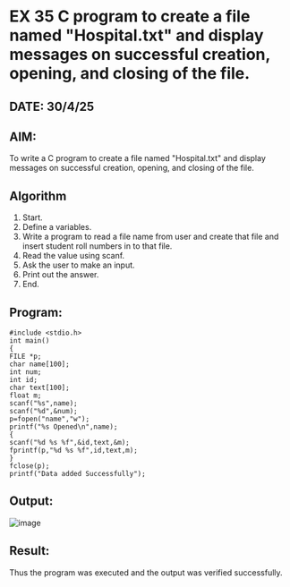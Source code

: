 # EX 35 C program to create a file named "Hospital.txt" and display messages on successful creation, opening, and closing of the file.
## DATE: 30/4/25
## AIM:
To write a C program to create a file named "Hospital.txt" and display messages on successful creation, opening, and closing of the file.

## Algorithm
1. Start.
2. Define a variables.
3. Write a program to read a file name from user and create that file and insert student
roll numbers in to that file.
4. Read the value using scanf.
5. Ask the user to make an input.
6. Print out the answer.
7. End.
## Program:
```
#include <stdio.h>
int main()
{
FILE *p;
char name[100];
int num;
int id;
char text[100];
float m;
scanf("%s",name);
scanf("%d",&num);
p=fopen("name","w");
printf("%s Opened\n",name);
{
scanf("%d %s %f",&id,text,&m);
fprintf(p,"%d %s %f",id,text,m);
}
fclose(p);
printf("Data added Successfully");
```

## Output:

![image](https://github.com/user-attachments/assets/7f19090d-df95-4c0a-b411-7a926ff02ebf)


## Result:
Thus the program was executed and the output was verified successfully.
